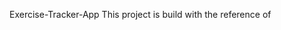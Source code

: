 Exercise-Tracker-App
This project is build with the reference of <a href="https://www.youtube.com/watch?v=7CqJlxBYj-M" link>
